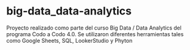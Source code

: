 # big-data_data-analytics

Proyecto realizado como parte del curso Big Data / Data Analytics del programa Codo a Codo 4.0. Se utilizaron diferentes herramientas tales como Google Sheets, SQL, LookerStudio y Phyton
